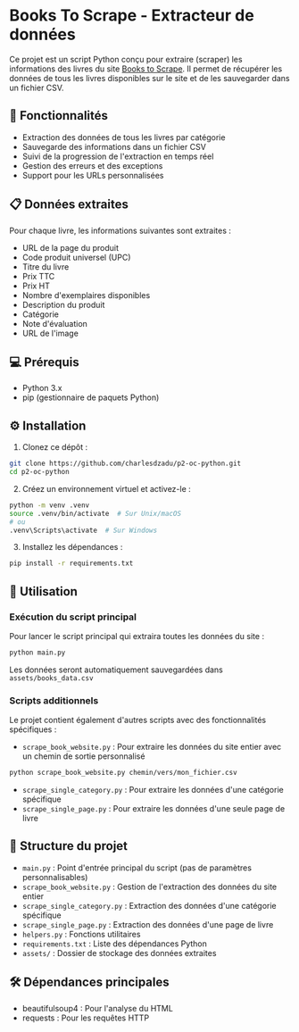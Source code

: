 # Books To Scrape - Extracteur de données

Ce projet est un script Python conçu pour extraire (scraper) les informations des livres du site [Books to Scrape](https://books.toscrape.com/). Il permet de récupérer les données de tous les livres disponibles sur le site et de les sauvegarder dans un fichier CSV.

## 🚀 Fonctionnalités

- Extraction des données de tous les livres par catégorie
- Sauvegarde des informations dans un fichier CSV
- Suivi de la progression de l'extraction en temps réel
- Gestion des erreurs et des exceptions
- Support pour les URLs personnalisées

## 📋 Données extraites

Pour chaque livre, les informations suivantes sont extraites :
- URL de la page du produit
- Code produit universel (UPC)
- Titre du livre
- Prix TTC
- Prix HT
- Nombre d'exemplaires disponibles
- Description du produit
- Catégorie
- Note d'évaluation
- URL de l'image

## 💻 Prérequis

- Python 3.x
- pip (gestionnaire de paquets Python)

## ⚙️ Installation

1. Clonez ce dépôt :
```bash
git clone https://github.com/charlesdzadu/p2-oc-python.git
cd p2-oc-python
```

2. Créez un environnement virtuel et activez-le :
```bash
python -m venv .venv
source .venv/bin/activate  # Sur Unix/macOS
# ou
.venv\Scripts\activate  # Sur Windows
```

3. Installez les dépendances :
```bash
pip install -r requirements.txt
```

## 🎯 Utilisation

### Exécution du script principal
Pour lancer le script principal qui extraira toutes les données du site :
```bash
python main.py
```
Les données seront automatiquement sauvegardées dans `assets/books_data.csv`

### Scripts additionnels
Le projet contient également d'autres scripts avec des fonctionnalités spécifiques :

- `scrape_book_website.py` : Pour extraire les données du site entier avec un chemin de sortie personnalisé
```bash
python scrape_book_website.py chemin/vers/mon_fichier.csv
```

- `scrape_single_category.py` : Pour extraire les données d'une catégorie spécifique
- `scrape_single_page.py` : Pour extraire les données d'une seule page de livre

## 📁 Structure du projet

- `main.py` : Point d'entrée principal du script (pas de paramètres personnalisables)
- `scrape_book_website.py` : Gestion de l'extraction des données du site entier
- `scrape_single_category.py` : Extraction des données d'une catégorie spécifique
- `scrape_single_page.py` : Extraction des données d'une page de livre
- `helpers.py` : Fonctions utilitaires
- `requirements.txt` : Liste des dépendances Python
- `assets/` : Dossier de stockage des données extraites

## 🛠️ Dépendances principales

- beautifulsoup4 : Pour l'analyse du HTML
- requests : Pour les requêtes HTTP

